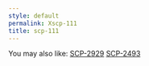 ```yaml
---
style: default
permalink: Xscp-111
title: scp-111
---
```

You may also like:
[SCP-2929](http://scp-wiki.net/scp-2929)
[SCP-2493](http://scp-wiki.net/scp-2493)